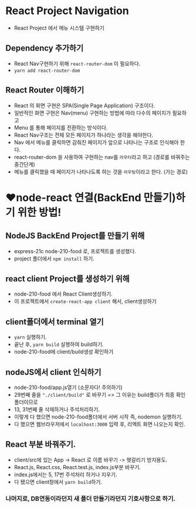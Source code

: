 # React Project Navigation

- React Project 에서 메뉴 시스템 구현하기

## Dependency 추가하기

- React Nav구현하기 위해 `react-router-dom` 이 필요하다.
- `yarn add react-router-dom`

## React Router 이해하기

- React 의 화면 구현은 SPA(Single Page Application) 구조이다.
- 일반적인 화면 구현은 Nav(menu) 구현하는 방법에 따라 다수의 페이지가 필요하고
- Menu 를 통해 페이지를 전환하는 방식이다.
- React Nav구조는 전체 모든 페이지가 하나라는 생각을 해야한다.
- Nav 에서 메뉴를 클릭하면 감춰진 페이지가 앞으로 나타나는 구조로 인식해야 한다.
- react-router-dom 을 사용하여 구현하는 nav를 `라우터`라고 하고 (경로를 바꿔주는 중간단계)
- 메뉴를 클릭했을 때 페이지가 나타나도록 하는 것을 `라우팅`이라고 한다. (가는 경로)

# :heart:node-react 연결(BackEnd 만들기)하기 위한 방법!

## NodeJS BackEnd Project를 만들기 위해

- express-21c node-210-food 로, 프로젝트를 생성했다.
- project 폴더에서 `npm install` 하기.

## react client Project를 생성하기 위해

- node-210-food 에서 React Client생성하기.
- 이 프로젝트에서 `create-react-app client` 해서, client생성하기

## client폴더에서 terminal 열기

- `yarn` 실행하기.
- 끝난 후, `yarn build` 실행하여 build하기.
- node-210-food에 client/build생성 확인하기

## nodeJS에서 client 인식하기

- node-210-food/app.js열기 (소문자다! 주의하기)
- 29번째 줄을 `"./client/build"` 로 바꾸기 => 그 이유는 build폴더가 최종 확인 폴더이므로
- 13, 31번째 줄 삭제하거나 주석처리하기.
- 이렇게 다 했으면 node-210-food폴더에서 서버 시작 즉, nodemon 실행하기.
- 다 했으면 웹브라우저에서 `localhost:3000` 입력 후, 리엑트 화면 나오는지 확인.

## React 부분 바꿔주기.

- client/src에 있는 App -> React 로 이름 바꾸기 -> 헷갈리기 방지용도.
- React.js, React.css, React.test.js, index.js부분 바꾸기.
- index.js에서는 5, 17번 주석처리 하거나 지우기.
- 다 됐으면 client창에서 `yarn build`하기.

### 나머지로, DB연동이라던지 새 폴더 만들기라던지 기호사항으로 하기.
